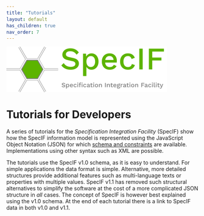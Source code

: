 ```yaml
---
title: "Tutorials"
layout: default
has_children: true
nav_order: 7
---
```


![SpecIF logo](../assets/logos/SpecIF-Logo-120.png)

# Tutorials for Developers

A series of tutorials for the *Specification Integration Facility* (SpecIF) show how the SpecIF information model 
is represented using the JavaScript Object Notation (JSON) for which 
<a href="https://github.com/GfSE/SpecIF-Schema" target="_blank">schema and constraints</a> are available. 
Implementations using other syntax such as XML are possible.

The tutorials use the SpecIF v1.0 schema, as it is easy to understand. For simple applications the data format is simple. 
Alternative, more detailed structures provide additional features such as multi-language texts or properties with multiple values.
SpecIF v1.1 has removed such structural alternatives to simplify the software at the cost of a more complicated JSON structure in _all_ cases. 
The concept of SpecIF is however best explained using the v1.0 schema. At the end of each tutorial there is a link to SpecIF data in both v1.0 and v1.1.

<!-- 
1. [Very Simple Model using ReqIF](./v1.0/10_Very-Simple-Model-using-ReqIF.md)
1. [Requirement List (Excel)]() *(in preparation)*
1. [Multiple revisions]() *(in preparation)*
1. [Class Inheritance]() *(in preparation)*
1. [SpecIF class vs. dcterms:type]() *(in preparation)*
1. [Very Simple Model (BPMN)]() *(in preparation)*
1. [Very Simple Model (SysML)]() *(in preparation)* 
-->


